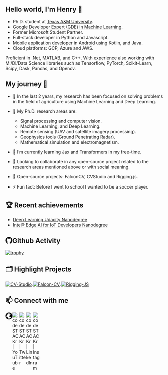 ## Hello world, I'm Henry 👋

- Ph.D. student at [Texas A&M University](https://www.tamu.edu/).
- [Google Developer Expert (GDE) in Machine Learning](https://developers.google.com/community/experts/directory/profile/profile-henry-alonso-ruiz-guzman).
- Former Microsoft Student Partner.
- Full-stack developer in Python and Javascript. 
- Mobile application developer in Android using Kotlin, and Java. 
- Cloud platforms: GCP, Azure and AWS.

Proficient in .Net, MATLAB, and C++. With experience also working with Ml/Dl/Data Science libraries such as Tensorflow, PyTorch, Scikit-Learn, Scipy, Dask, Pandas, and Opencv. 

## My journey 🚀 

- 🚜 In the last 2 years, my research has been focused on solving problems in the field of agriculture using Machine Learning and Deep Learning.
- 🔭 My Ph.D. research areas are: 
    - Signal processing and computer vision.
    - Machine Learning, and Deep Learning.
    - Remote sensing (UAV and satellite imagery processing).
    - Geophysics tools (Ground Penetrating Radar).
    - Mathematical simulation and electromagnetism.     

- 🌱 I’m currently learning Jax and Transformers in my free-time.
- 👯 Looking to collaborate in any open-source project related to the research areas mentioned above or with social meaning.
- 🚀 Open-source projects: FalconCV, CVStudio and Rigging.js.
- ⚡ Fun fact: Before I went to school I wanted to be a soccer player.


## 🏆 Recent achievements 

- [Deep Learning Udacity Nanodegree](https://graduation.udacity.com/confirm/LFG39WPU)
- [Intel® Edge AI for IoT Developers Nanodegree](https://confirm.udacity.com/YLXC7HQK)

## <img align="left" alt="codeSTACKr.com" width="22px" src="assets/icons/github.svg" />Github Activity

[![trophy](https://github-profile-trophy.vercel.app/?username=haruiz)](https://github.com/ryo-ma/github-profile-trophy)



## 🗂️ Highlight Projects

<a href="https://github.com/haruiz/CvStudio">
  <img align="center" src="https://github-readme-stats.vercel.app/api/pin?username=haruiz&repo=cvstudio&show_icons=true&line_height=27" alt="CV-Studio" />
</a>

<a href="https://github.com/haruiz/FalconCV">
  <img align="center" src="https://github-readme-stats.vercel.app/api/pin?username=haruiz&repo=falconcv&show_icons=true&line_height=27" alt="Falcon-CV" />
</a>

<a href="https://github.com/haruiz/RiggingJs">
  <img align="center" src="https://github-readme-stats.vercel.app/api/pin?username=haruiz&repo=riggingjs&show_icons=true&line_height=27" alt="Rigging-JS" />
</a>

## 📫 Connect with me

[<img align="left" alt="codeSTACKr.com" width="22px" src="https://raw.githubusercontent.com/iconic/open-iconic/master/svg/globe.svg" />](https://haruiz.github.io/)
[<img align="left" alt="codeSTACKr | YouTube" width="22px" src="https://cdn.jsdelivr.net/npm/simple-icons@v3/icons/youtube.svg" />](https://www.youtube.com/channel/UCPezmB7DumCtWOFBTPwmgcA)
[<img align="left" alt="codeSTACKr | Twitter" width="22px" src="https://cdn.jsdelivr.net/npm/simple-icons@v3/icons/twitter.svg" />](https://twitter.com/devharuiz)
[<img align="left" alt="codeSTACKr | LinkedIn" width="22px" src="https://cdn.jsdelivr.net/npm/simple-icons@v3/icons/linkedin.svg" />](https://www.linkedin.com/in/haruiz/)
[<img align="left" alt="codeSTACKr | Instagram" width="22px" src="https://cdn.jsdelivr.net/npm/simple-icons@v3/icons/instagram.svg" />](https://www.instagram.com/devharuiz/)



